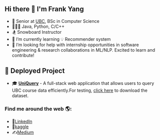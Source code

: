 ## Hi there 👋 I'm Frank Yang

<!--
**ffy208/ffy208** is a ✨ _special_ ✨ repository because its `README.md` (this file) appears on your GitHub profile.

Here are some ideas to get you started:

- 🔭 I’m currently working on ...
- 🌱 I’m currently learning ...
- 👯 I’m looking to collaborate on ...
- 🤔 I’m looking for help with ...
- 💬 Ask me about ...
- 📫 How to reach me: ...
- 😄 Pronouns: ...
- ⚡ Fun fact: ...
-->
- 🏫 Senior at [UBC](https://www.cs.ubc.ca/), BSc in Computer Science
- 🧑🏻‍💻 Java, Python, C/C++
- 🏂 Snowboard Instructor
- 🌱 I’m currently learning 💡 Recommender system
- 🤔 I’m looking for help with internship opportunities in software engineering & research collaborations in ML/NLP. Excited to learn and contribute!

<!--
等有2个项目了改成这个:
## 🚀 Deployed Projects
Here are some of my projects that you can check out:
-->
## 🚀 Deployed Project
- 🎓 [**UniQuery**](http://52.39.196.23/) - A full-stack web application that allows users to query UBC course data efficiently.For testing, [click here](https://github.com/ubccpsc/310/raw/main/resources/archives/pair.zip) to download the dataset.


### Find me around the web 🌎:
- 💼[LinkedIn](https://www.linkedin.com/in/ffy208/)
- 🏅[kaggle](https://www.kaggle.com/ffy208)
- ✍️[Medium](https://medium.com/@frankyang.cc)

